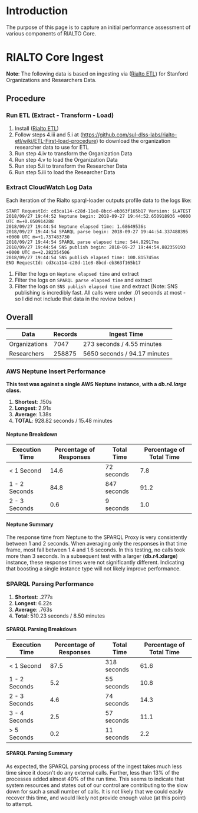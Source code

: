 # Introduction

The purpose of this page is to capture an initial performance assessment of various components of RIALTO Core.

# RIALTO Core Ingest

**Note**: The following data is based on ingesting via ([Rialto ETL](https://github.com/sul-dlss-labs/rialto-etl)) for Stanford Organizations and Researchers Data.

## Procedure

### Run ETL (Extract - Transform - Load)
1. Install ([Rialto ETL](https://github.com/sul-dlss-labs/rialto-etl))
2. Follow steps 4.iii and 5.i at (https://github.com/sul-dlss-labs/rialto-etl/wiki/ETL-First-load-procedure) to download the organization researcher data to use for ETL
3. Run step 4.iv to transform the Organization Data
4. Run step 4.v to load the Organization Data
5. Run step 5.ii to transform the Researcher Data
6. Run step 5.iii to load the Researcher Data

### Extract CloudWatch Log Data

Each iteration of the Rialto sparql-loader outputs profile data to the logs like:

```
START RequestId: cd3ca114-c28d-11e8-8bcd-eb363f165b17 Version: $LATEST
2018/09/27 19:44:52 Neptune begin: 2018-09-27 19:44:52.650918936 +0000 UTC m=+0.050914288
2018/09/27 19:44:54 Neptune elapsed time: 1.68649536s
2018/09/27 19:44:54 SPARQL parse begin: 2018-09-27 19:44:54.337488395 +0000 UTC m=+1.737483730
2018/09/27 19:44:54 SPARQL parse elapsed time: 544.82917ms
2018/09/27 19:44:54 SNS publish begin: 2018-09-27 19:44:54.882359193 +0000 UTC m=+2.282354506
2018/09/27 19:44:54 SNS publish elapsed time: 100.815745ms
END RequestId: cd3ca114-c28d-11e8-8bcd-eb363f165b17
```

1. Filter the logs on `Neptune elapsed time` and extract
1. Filter the logs on `SPARQL parse elapsed time` and extract
1. Filter the logs on `SNS publish elapsed time` and extract (Note: SNS publishing is incredibly fast. All calls were under .01 seconds at most - so I did not include that data in the review below.)

## Overall

| Data | Records | Ingest Time |
|------|---------|-------------|
| Organizations | 7047 | 273 seconds / 4.55 minutes |
| Researchers | 258875 | 5650 seconds / 94.17 minutes |

### AWS Neptune Insert Performance

**This test was against a single AWS Neptune instance, with a _db.r4.large_ class.**

1. **Shortest**: .150s
2. **Longest**: 2.91s
3. **Average**: 1.38s
4. **TOTAL**: 928.82 seconds / 15.48 minutes

#### Neptune Breakdown

| Execution Time | Percentage of Responses | Total Time | Percentage of Total Time |
|---|---|---|---|
| < 1 Second | 14.6 | 72 seconds | 7.8 |
| 1 - 2 Seconds |  84.8 | 847 seconds | 91.2 | 
| 2 - 3 Seconds | 0.6 | 9 seconds | 1.0 |

#### Neptune Summary

The response time from Neptune to the SPARQL Proxy is very consistently between 1 and 2 seconds. When averaging only the responses in that time frame, most fall between 1.4 and 1.6 seconds. In this testing, no calls took more than 3 seconds. In a subsequent test with a larger (**db.r4.xlarge**) instance, these response times were not significantly different. Indicating that boosting a single instance type will not likely improve performance.

### SPARQL Parsing Performance

1. **Shortest**: .277s
2. **Longest**: 6.22s
3. **Average**: .763s
4. **Total**: 510.23 seconds / 8.50 minutes

#### SPARQL Parsing Breakdown

| Execution Time | Percentage of Responses | Total Time | Percentage of Total Time |
|---|---|---|---|
| < 1 Second | 87.5 | 318 seconds | 61.6 |
| 1 - 2 Seconds |  5.2 | 55 seconds | 10.8 | 
| 2 - 3 Seconds | 4.6 | 74 seconds | 14.3 |
| 3 - 4 Seconds | 2.5 | 57 seconds | 11.1 |
| > 5 Seconds | 0.2 | 11 seconds | 2.2 |

#### SPARQL Parsing Summary

As expected, the SPARQL parsing process of the ingest takes much less time since it doesn't do any external calls. Further, less than 13% of the processes added almost 40% of the run time. This seems to indicate that system resources and states out of our control are contributing to the slow down for such a small number of calls. It is not likely that we could easily recover this time, and would likely not provide enough value (at this point) to attempt.
